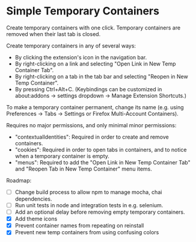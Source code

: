 # Simple Temporary Containers

Create temporary containers with one click.  Temporary containers are removed
when their last tab is closed.

Create temporary containers in any of several ways:
* By clicking the extension's icon in the navigation bar.
* By right-clicking on a link and selecting "Open Link in New Temp Container Tab".
* By right-clicking on a tab in the tab bar and selecting "Reopen in New Temp Container".
* By pressing Ctrl+Alt+C. (Keybindings can be customized in about:addons -> settings dropdown -> Manage Extension Shortcuts.)

To make a temporary container permanent, change its name (e.g. using Preferences -> Tabs -> Settings or Firefox Multi-Account Containers).

Requires no major permissions, and only minimal minor permissions:
* "contextualIdentities": Required in order to create and remove containers.
* "cookies": Required in order to open tabs in containers, and to notice when a temporary container is empty.
* "menus": Required to add the "Open Link in New Temp Container Tab" and "Reopen Tab in New Temp Container" menu items.

Roadmap:
- [ ] Change build process to allow npm to manage mocha, chai dependencies.
- [ ] Run unit tests in node and integration tests in e.g. selenium.
- [ ] Add an optional delay before removing empty temporary containers.
- [x] Add theme icons
- [x] Prevent container names from repeating on reinstall
- [x] Prevent new temp containers from using confusing colors
